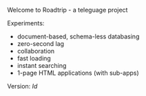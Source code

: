 Welcome to Roadtrip - a teleguage project

Experiments:

* document-based, schema-less databasing
* zero-second lag
* collaboration
* fast loading
* instant searching
* 1-page HTML applications (with sub-apps)

Version: $Id$